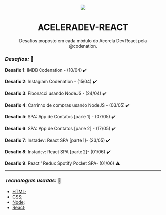 <p align="center">
  <img src="https://user-images.githubusercontent.com/27302446/83697801-4a847300-a5d6-11ea-9e8f-dbc0cc1d2568.png">
</p>

<h1 align="center">ACELERADEV-REACT</h1>
<p align="center">Desafios proposto em cada módulo do Acerela Dev React pela @codenation.</p>

### *Desafios:* 🚀

**Desafio 1**: IMDB Codenation - (10/04) :heavy_check_mark:

**Desafio 2**: Instagram Codenation  - (15/04) :heavy_check_mark:

**Desafio 3**: Fibonacci usando NodeJS  - (24/04) :heavy_check_mark:

**Desafio 4**: Carrinho de compras usando NodeJS  - (03/05) :heavy_check_mark:

**Desafio 5**: SPA: App de Contatos [parte 1] - (07/05) :heavy_check_mark:

**Desafio 6**: SPA: App de Contatos [parte 2] - (17/05) :heavy_check_mark:

**Desafio 7**: Instadev: React SPA [parte 1]- (23/05) :heavy_check_mark:

**Desafio 8**: Instadev: React SPA [parte 2]- (01/06) :heavy_check_mark:

**Desafio 9**: React / Redux Spotify Pocket SPA- (01/06) :warning:

*****

### *Tecnologias usadas:* 📌 

- [HTML]();
- [CSS]();
- [Node]();
- [React](https://pt-br.reactjs.org/docs/getting-started.html);
